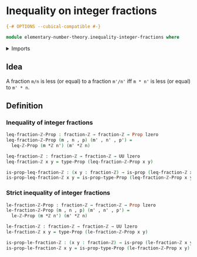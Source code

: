 # Inequality on integer fractions

```agda
{-# OPTIONS --cubical-compatible #-}

module elementary-number-theory.inequality-integer-fractions where
```

<details><summary>Imports</summary>

```agda
open import elementary-number-theory.inequality-integers
open import elementary-number-theory.integer-fractions
open import elementary-number-theory.multiplication-integers

open import foundation.dependent-pair-types
open import foundation.propositions
open import foundation.universe-levels
```

</details>

## Idea

A fraction `m/n` is less (or equal) to a fraction `m'/n'` iff `m * n'` is less
(or equal) to `m' * n`.

## Definition

### Inequality of integer fractions

```agda
leq-fraction-ℤ-Prop : fraction-ℤ → fraction-ℤ → Prop lzero
leq-fraction-ℤ-Prop (m , n , p) (m' , n' , p') =
  leq-ℤ-Prop (m *ℤ n') (m' *ℤ n)

leq-fraction-ℤ : fraction-ℤ → fraction-ℤ → UU lzero
leq-fraction-ℤ x y = type-Prop (leq-fraction-ℤ-Prop x y)

is-prop-leq-fraction-ℤ : (x y : fraction-ℤ) → is-prop (leq-fraction-ℤ x y)
is-prop-leq-fraction-ℤ x y = is-prop-type-Prop (leq-fraction-ℤ-Prop x y)
```

### Strict inequality of integer fractions

```agda
le-fraction-ℤ-Prop : fraction-ℤ → fraction-ℤ → Prop lzero
le-fraction-ℤ-Prop (m , n , p) (m' , n' , p') =
  le-ℤ-Prop (m *ℤ n') (m' *ℤ n)

le-fraction-ℤ : fraction-ℤ → fraction-ℤ → UU lzero
le-fraction-ℤ x y = type-Prop (le-fraction-ℤ-Prop x y)

is-prop-le-fraction-ℤ : (x y : fraction-ℤ) → is-prop (le-fraction-ℤ x y)
is-prop-le-fraction-ℤ x y = is-prop-type-Prop (le-fraction-ℤ-Prop x y)
```
